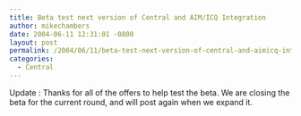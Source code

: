 ```yaml
---
title: Beta test next version of Central and AIM/ICQ Integration
author: mikechambers
date: 2004-06-11 12:31:01 -0800
layout: post
permalink: /2004/06/11/beta-test-next-version-of-central-and-aimicq-integration/
categories:
  - Central
---
```



Update : Thanks for all of the offers to help test the beta. We are closing the beta for the current round, and will post again when we expand it.